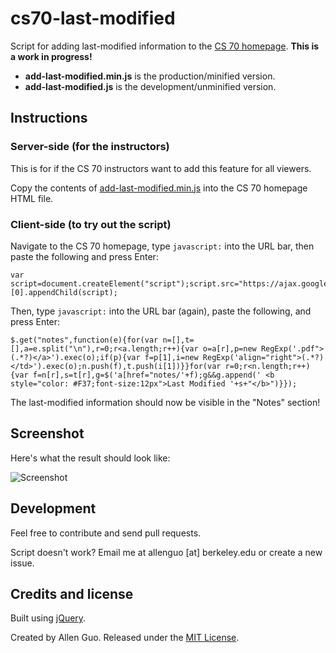 cs70-last-modified
==================

Script for adding last-modified information to the [CS 70 homepage](https://inst.eecs.berkeley.edu/~cs70/fa14/).
**This is a work in progress!**

* **add-last-modified.min.js** is the production/minified version.
* **add-last-modified.js** is the development/unminified version.

Instructions
------------

### Server-side (for the instructors)

This is for if the CS 70 instructors want to add this feature for all viewers.

Copy the contents of [add-last-modified.min.js](https://github.com/guoguo12/cs70-last-modified/blob/master/add-last-modified.min.js) into the CS 70 homepage HTML file.

### Client-side (to try out the script)

Navigate to the CS 70 homepage, type `javascript:` into the URL bar, then paste the following and press Enter:

```
var script=document.createElement("script");script.src="https://ajax.googleapis.com/ajax/libs/jquery/1.7.1/jquery.min.js",script.type="text/javascript",document.getElementsByTagName("head")[0].appendChild(script);
```

Then, type `javascript:` into the URL bar (again), paste the following, and press Enter:

```
$.get("notes",function(e){for(var n=[],t=[],a=e.split("\n"),r=0;r<a.length;r++){var o=a[r],p=new RegExp('.pdf">(.*?)</a>').exec(o);if(p){var f=p[1],i=new RegExp('align="right">(.*?)  </td>').exec(o);n.push(f),t.push(i[1])}}for(var r=0;r<n.length;r++){var f=n[r],s=t[r],g=$('a[href="notes/'+f);g&&g.append(' <b style="color: #F37;font-size:12px">Last Modified '+s+"</b>")}});
```

The last-modified information should now be visible in the "Notes" section!

Screenshot
-------

Here's what the result should look like:

![Screenshot](https://i.imgur.com/qnEA5Xi.png)

Development
-------

Feel free to contribute and send pull requests.

Script doesn't work? Email me at allenguo [at] berkeley.edu or create a new issue.

Credits and license
-------

Built using [jQuery](https://jquery.com/).

Created by Allen Guo. Released under the [MIT License](http://opensource.org/licenses/MIT).

